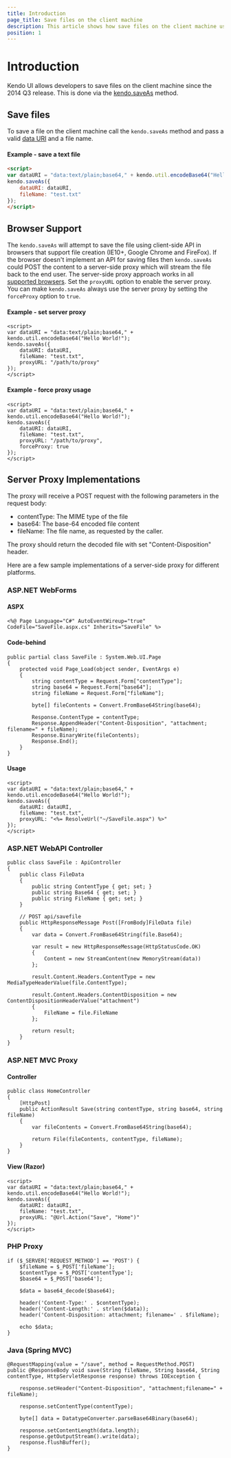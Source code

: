 ```yaml
---
title: Introduction
page_title: Save files on the client machine
description: This article shows how save files on the client machine using Kendo UI
position: 1
---
```


# Introduction

Kendo UI allows developers to save files on the client machine since the 2014 Q3 release. This is done via the [kendo.saveAs](/api/javascript/kendo#methods-saveAs) method.

## Save files

To save a file on the client machine call the `kendo.saveAs` method and pass a valid [data URI](https://developer.mozilla.org/en-US/docs/Web/HTTP/data_URIs) and a file name.

#### Example - save a text file

```html
<script>
var dataURI = "data:text/plain;base64," + kendo.util.encodeBase64("Hello World!");
kendo.saveAs({
    dataURI: dataURI,
    fileName: "test.txt"
});
</script>
```

## Browser Support

The `kendo.saveAs` will attempt to save the file using client-side API in browsers that support file creation (IE10+, Google Chrome and FireFox).
If the browser doesn't implement an API for saving files then `kendo.saveAs` could POST the content to a server-side proxy which will stream the file back to the end user.
The server-side proxy approach works in all [supported browsers](/intro/supporting/browser-support). Set the `proxyURL` option to enable the server proxy. You can make `kendo.saveAs` always use the server proxy
by setting the `forceProxy` option to `true`.

#### Example - set server proxy

```
<script>
var dataURI = "data:text/plain;base64," + kendo.util.encodeBase64("Hello World!");
kendo.saveAs({
    dataURI: dataURI,
    fileName: "test.txt",
    proxyURL: "/path/to/proxy"
});
</script>
```

#### Example - force proxy usage

```
<script>
var dataURI = "data:text/plain;base64," + kendo.util.encodeBase64("Hello World!");
kendo.saveAs({
    dataURI: dataURI,
    fileName: "test.txt",
    proxyURL: "/path/to/proxy",
    forceProxy: true
});
</script>
```

## Server Proxy Implementations

The proxy will receive a POST request with the following parameters in the request body:

* contentType: The MIME type of the file
* base64: The base-64 encoded file content
* fileName: The file name, as requested by the caller.

The proxy should return the decoded file with set "Content-Disposition" header.

Here are a few sample implementations of a server-side proxy for different platforms.

### ASP.NET WebForms

#### ASPX

```
<%@ Page Language="C#" AutoEventWireup="true" CodeFile="SaveFile.aspx.cs" Inherits="SaveFile" %>
```

#### Code-behind
```
public partial class SaveFile : System.Web.UI.Page
{
    protected void Page_Load(object sender, EventArgs e)
    {
        string contentType = Request.Form["contentType"];
        string base64 = Request.Form["base64"];
        string fileName = Request.Form["fileName"];

        byte[] fileContents = Convert.FromBase64String(base64);

        Response.ContentType = contentType;
        Response.AppendHeader("Content-Disposition", "attachment; filename=" + fileName);
        Response.BinaryWrite(fileContents);
        Response.End();
    }
}
```
#### Usage

```
<script>
var dataURI = "data:text/plain;base64," + kendo.util.encodeBase64("Hello World!");
kendo.saveAs({
    dataURI: dataURI,
    fileName: "test.txt",
    proxyURL: "<%= ResolveUrl("~/SaveFile.aspx") %>"
});
</script>
```

### ASP.NET WebAPI Controller

```
public class SaveFile : ApiController
{
    public class FileData
    {
        public string ContentType { get; set; }
        public string Base64 { get; set; }
        public string FileName { get; set; }
    }

    // POST api/savefile
    public HttpResponseMessage Post([FromBody]FileData file)
    {
        var data = Convert.FromBase64String(file.Base64);

        var result = new HttpResponseMessage(HttpStatusCode.OK)
        {
            Content = new StreamContent(new MemoryStream(data))
        };

        result.Content.Headers.ContentType = new MediaTypeHeaderValue(file.ContentType);

        result.Content.Headers.ContentDisposition = new ContentDispositionHeaderValue("attachment")
        {
            FileName = file.FileName
        };

        return result;
    }
}
```

### ASP.NET MVC Proxy

#### Controller

```
public class HomeController
{
    [HttpPost]
    public ActionResult Save(string contentType, string base64, string fileName)
    {
        var fileContents = Convert.FromBase64String(base64);

        return File(fileContents, contentType, fileName);
    }
}
```

#### View (Razor)

```
<script>
var dataURI = "data:text/plain;base64," + kendo.util.encodeBase64("Hello World!");
kendo.saveAs({
    dataURI: dataURI,
    fileName: "test.txt",
    proxyURL: "@Url.Action("Save", "Home")"
});
</script>
```

### PHP Proxy

```
if ($_SERVER['REQUEST_METHOD'] == 'POST') {
    $fileName = $_POST['fileName'];
    $contentType = $_POST['contentType'];
    $base64 = $_POST['base64'];

    $data = base64_decode($base64);

    header('Content-Type:' . $contentType);
    header('Content-Length:' . strlen($data));
    header('Content-Disposition: attachment; filename=' . $fileName);

    echo $data;
}
```

### Java (Spring MVC)

```
@RequestMapping(value = "/save", method = RequestMethod.POST)
public @ResponseBody void save(String fileName, String base64, String contentType, HttpServletResponse response) throws IOException {

    response.setHeader("Content-Disposition", "attachment;filename=" + fileName);

    response.setContentType(contentType);

    byte[] data = DatatypeConverter.parseBase64Binary(base64);

    response.setContentLength(data.length);
    response.getOutputStream().write(data);
    response.flushBuffer();
}
```
